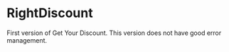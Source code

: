 # RightDiscount

First version of Get Your Discount. This version does not have good error management.
